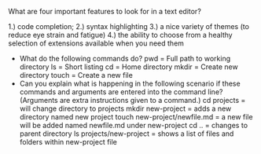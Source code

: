 What are four important features to look for in a text editor?

  1.) code completion; 
  2.) syntax highlighting
  3.) a nice variety of themes (to reduce eye strain and
fatigue)
  4.) the ability to choose from a healthy selection of
extensions available when you need them

* What do the following commands do?
 pwd = Full path to working directory
 ls = Short listing
 cd = Home directory
 mkdir = Create new directory
 touch = Create a new file
* Can you explain what is happening in the following scenario if these commands and arguments are entered into the command line? (Arguments are extra instructions given to a command.)
 cd projects = will change directory to projects
 mkdir new-project = adds a new directory named new project
 touch new-project/newfile.md = a new file will be added named newfile.md under new-project 
 cd .. = changes to parent directory 
 ls projects/new-project = shows a list of files and folders within new-project file
